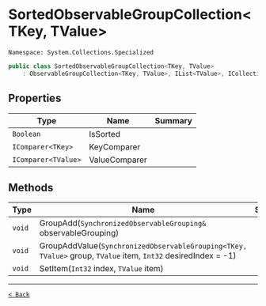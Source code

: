 # SortedObservableGroupCollection&lt;TKey, TValue&gt;

`Namespace: System.Collections.Specialized`

```csharp
public class SortedObservableGroupCollection<TKey, TValue>
    : ObservableGroupCollection<TKey, TValue>, IList<TValue>, ICollection<TValue>, IEnumerable<TValue>, IEnumerable, IList, ICollection, IReadOnlyList<TValue>, IReadOnlyCollection<TValue>, INotifyCollectionChanged, INotifyPropertyChanged, IObservableGroupCollection<TKey, TValue>, IGroupCollection<TKey, TValue>
```

## Properties

| Type | Name | Summary |
| --- | --- | --- |
| `Boolean` | IsSorted |  |
| `IComparer<TKey>` | KeyComparer |  |
| `IComparer<TValue>` | ValueComparer |  |

## Methods

| Type | Name | Summary |
| --- | --- | --- |
| `void` | GroupAdd(`SynchronizedObservableGrouping&` observableGrouping) |  |
| `void` | GroupAddValue(`SynchronizedObservableGrouping<TKey, TValue>` group, `TValue` item, `Int32` desiredIndex = -1) |  |
| `void` | SetItem(`Int32` index, `TValue` item) |  |

---

[`< Back`](../README.md)
